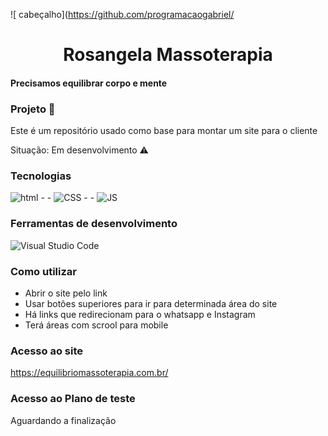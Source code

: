 ![ cabeçalho](https://github.com/programacaogabriel/


<h1 align="center">Rosangela Massoterapia </h1>

#### Precisamos equilibrar corpo e mente


### Projeto 🏰
Este é um repositório usado como base para montar um site para o cliente

Situação: Em desenvolvimento ⚠️


### Tecnologias
![html](https://img.shields.io/badge/HTML5-E34F26?style=for-the-badge&logo=html5&logoColor=white)   - -  ![CSS](https://img.shields.io/badge/CSS3-1572B6?style=for-the-badge&logo=css3&logoColor=white) - - ![JS](https://img.shields.io/badge/JavaScript-F7DF1E?style=for-the-badge&logo=javascript&logoColor=black)


### Ferramentas de desenvolvimento 

![Visual Studio Code](https://img.shields.io/badge/Visual_Studio-000000?style=for-the-badge&logo=visual%20studio&logoColor=white)

### Como utilizar

*  Abrir o site pelo link 
*  Usar botões superiores para ir para determinada área do site
*  Há links que redirecionam para o whatsapp e Instagram
*  Terá áreas com scrool para mobile

### Acesso ao site 

https://equilibriomassoterapia.com.br/

### Acesso ao Plano de teste
Aguardando a finalização